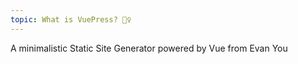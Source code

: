 ```yaml
---
topic: What is VuePress? 🤷‍♀️
---
```


A minimalistic Static Site Generator powered by Vue from Evan You
